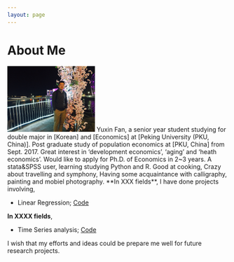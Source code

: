 ```yaml
---
layout: page
---
```


# About Me

<img src="/images/fyxhg.jpg" class="floatpic" width="200" height="150">
Yuxin Fan, a senior year student studying for double major in [Korean] and [Economics] at [Peking University (PKU, China)]. Post graduate study of population economics at [PKU, China] from Sept. 2017. Great interest in ‘development economics’, ‘aging’ and ‘heath economics’. Would like to apply for Ph.D. of Economics in 2~3 years. A stata&SPSS user, learning studying Python and R.  Good at cooking, Crazy about travelling and symphony, Having some acquaintance with calligraphy, painting and mobiel photography. 
**In XXX fields**, I have done projects involving,

  - Linear Regression; [Code](http://Jiafengliu.me/research/2015-LinearModel.txt)
 
  
**In XXXX fields**, 
 
  - Time Series analysis; [Code](http://Jiafengliu.me/research/2015-TimeSeries.txt)


I wish that my efforts and ideas could be prepare me well for future research projects. 




[Korean]:http://sfl.pku.edu.cn/
[Economics]:http://www.nsd.pku.edu.cn/
[Peking University (PKU, China)]:http://www.pku.edu.cn/
[PKU, China]:http://www.pku.edu.cn/
